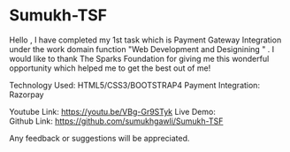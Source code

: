 # Sumukh-TSF
Hello ,
I have completed my 1st task which is Payment Gateway Integration under the work domain function "Web Development and Designining " .
I would like to thank The Sparks Foundation for giving me this wonderful opportunity which helped me to get the best out of me!

Technology Used: HTML5/CSS3/BOOTSTRAP4
Payment Integration: Razorpay

Youtube Link:  https://youtu.be/VBg-Gr9STyk
Live Demo:  
Github Link:  https://github.com/sumukhgawli/Sumukh-TSF

Any feedback or suggestions will be appreciated.
